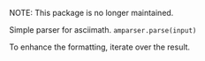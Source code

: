 NOTE: This package is no longer maintained.

Simple parser for asciimath.
`amparser.parse(input)`

To enhance the formatting, iterate over the result.
